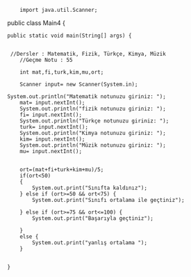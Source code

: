 
        import java.util.Scanner;
public class Main4 {

    public static void main(String[] args) {

    
     //Dersler : Matematik, Fizik, Türkçe, Kimya, Müzik
        //Geçme Notu : 55
        
        int mat,fi,turk,kim,mu,ort;
        
        Scanner input= new Scanner(System.in);

    System.out.println("Matematik notunuzu giriniz: ");
        mat= input.nextInt();
        System.out.println("fizik notunuzu giriniz: ");
        fi= input.nextInt();
        System.out.println("Türkçe notunuzu giriniz: ");
        turk= input.nextInt();
        System.out.println("Kimya notunuzu giriniz: ");
        kim= input.nextInt();
        System.out.println("Müzik notunuzu giriniz: ");
        mu= input.nextInt();


        ort=(mat+fi+turk+kim+mu)/5;
        if(ort<50)
        {
            System.out.print("Sınıfta kaldınız");
        } else if (ort>=50 && ort<75) {
            System.out.print("Sınıfı ortalama ile geçtiniz");

        } else if (ort>=75 && ort<=100) {
            System.out.print("Başarıyla geçtiniz");

        }
        else {
            System.out.print("yanlış ortalama ");
        }


    }

